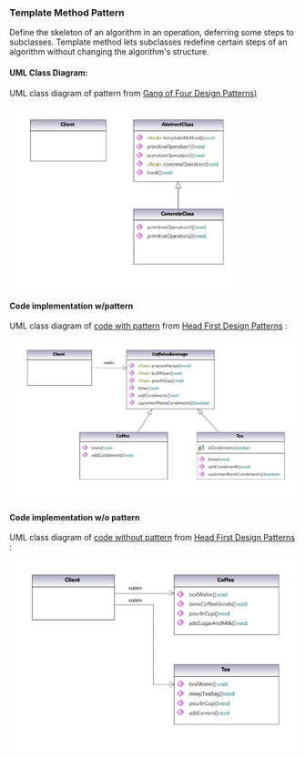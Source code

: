 ### Template Method Pattern

Define the skeleton of an algorithm in an operation, deferring some steps to subclasses. Template method lets subclasses redefine certain steps of an algorithm without changing the algorithm's structure.

#### UML Class Diagram:

UML class diagram of pattern from  [Gang of Four Design Patterns)](https://www.amazon.com/Design-Patterns-Object-Oriented-Addison-Wesley-Professional-ebook/dp/B000SEIBB8) 

<img src="template_method.png" alt="drawing" width="400"/> 

#### Code implementation w/pattern

UML class diagram of [code with pattern](../../app/src/main/java/com/example/gofp/head_first/sol/behavioral/template_method) from [Head First Design Patterns](https://www.amazon.com/Head-First-Design-Patterns-Brain-Friendly/dp/0596007124) :

<img src="template_method_sol.png" alt="drawing" width="600"/> 

#### Code implementation w/o pattern

UML class diagram of [code without pattern](../../app/src/main/java/com/example/gofp/head_first/pre/behavioral/template_method) from [Head First Design Patterns](https://www.amazon.com/Head-First-Design-Patterns-Brain-Friendly/dp/0596007124) :

<img src="template_method_pre.png" alt="drawing" width="500"/> 